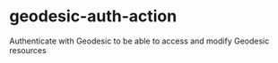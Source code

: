 # geodesic-auth-action
Authenticate with Geodesic to be able to access and modify Geodesic resources
